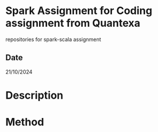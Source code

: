 # Spark Assignment for Coding assignment from Quantexa
repositories for spark-scala assignment 

## Date 
21/10/2024

# Description

# Method
